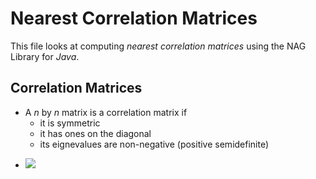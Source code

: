 # Nearest Correlation Matrices

This file looks at computing *nearest correlation matrices* using the NAG Library for *Java*.

## Correlation Matrices

* A *n* by *n* matrix is a correlation matrix if
    * it is symmetric
    * it has ones on the diagonal
    * its eignevalues are non-negative (positive semidefinite)

- <img src="https://latex.codecogs.com/gif.latex? \Large Ax = \lambda x, \quad x \neq 0" />

  $$ $$
